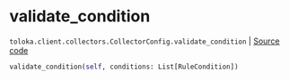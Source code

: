 # validate_condition
`toloka.client.collectors.CollectorConfig.validate_condition` | [Source code](https://github.com/Toloka/toloka-kit/blob/v1.2.3/src/client/collectors.py#L66)

```python
validate_condition(self, conditions: List[RuleCondition])
```

